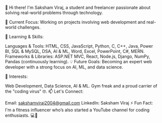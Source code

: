 👋 Hi there! I'm Saksham Viraj, a student and freelancer passionate about solving real-world problems through technology.

🔭 Current Focus: Working on projects involving web development and real-world challenges.

🌱 Learning & Skills:

Languages & Tools: HTML, CSS, JavaScript, Python, C, C++, Java, Power BI, SQL & MySQL, DSA, AI & ML, Word, Excel, PowerPoint, C#, MERN.
Frameworks & Libraries: ASP.NET MVC, React, Node.js, Django, NumPy, Pandas (continuously learning).
💡 Future Goals: Becoming an expert web developer with a strong focus on AI, ML, and data science.

🎯 Interests:

Web Development, Data Science, AI & ML.
Gym freak and a proud carrier of the "coding virus" 🤓.
📫 Let's Connect:

Email: sakshamviraj2004@gmail.com
LinkedIn: Saksham Viraj
⚡ Fun Fact: I'm a fitness influencer who’s also started a YouTube channel for coding enthusiasts. 💻💪

